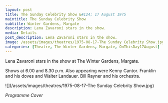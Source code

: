 ```yaml
---
layout: post
title: The Sunday Celebrity Show &#124; 17 August 1975
maintitle: The Sunday Celebrity Show
subtitle: Winter Gardens, Margate
description: Lena Zavaroni stars in the show.
media: Details
post_description: Lena Zavaroni stars in the show.
image: /assets/images/theatres/1975-08-17-The Sunday Celebrity Show.jpg
categories: [Theatre, The-Winter-Gardens, Margate, OnThisDay17August]
---
```


Lena Zavaroni stars in the show at The Winter Gardens, Margate.

Shows at 6.00 and 8.30 p.m. Also appearing were Kenny Cantor. Franklin and his doves and Walter Landauer. Bill Rayner and his orchestra.

![](/assets/images/theatres/1975-08-17-The Sunday Celebrity Show.jpg)

<cite>Programme Cover</cite>

